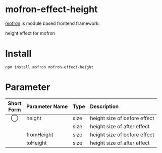 # mofron-effect-height
[mofron](https://mofron.github.io/mofron/) is module based frontend framework.

height effect for mofron


# Install
```
npm install mofron mofron-effect-height
```

# Parameter

| Short<br>Form | Parameter Name | Type | Description |
|:-------------:|:---------------|:-----|:------------|
| ◯  | height | size | height size of before effect |
| | | size | height size of after effect |
| | fromHeight | size | height size of before effect |
| | toHeight | size | height size of after effect |

